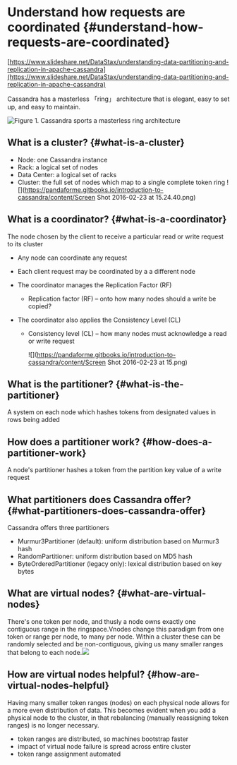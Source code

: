 # Understand how requests are coordinated {#understand-how-requests-are-coordinated}

[https://www.slideshare.net/DataStax/understanding-data-partitioning-and-replication-in-apache-cassandra](https://www.slideshare.net/DataStax/understanding-data-partitioning-and-replication-in-apache-cassandra)

Cassandra has a masterless 「ring」 architecture that is elegant, easy to set up, and easy to maintain.

![](https://academy.datastax.com/sites/default/files/cassandra-ring_0.png "Figure 1. Cassandra sports a masterless ring architecture")

## What is a cluster? {#what-is-a-cluster}

* Node: one Cassandra instance
* Rack: a logical set of nodes
* Data Center: a logical set of racks
* Cluster: the full set of nodes which map to a single complete token ring
  ![](https://pandaforme.gitbooks.io/introduction-to-cassandra/content/Screen Shot 2016-02-23 at 15.24.40.png)

## What is a coordinator? {#what-is-a-coordinator}

The node chosen by the client to receive a particular read or write request to its cluster

* Any node can coordinate any request
* Each client request may be coordinated by a a different node
* The coordinator manages the Replication Factor \(RF\)
  * Replication factor \(RF\) – onto how many nodes should a write be copied?
* The coordinator also applies the Consistency Level \(CL\)

  * Consistency level \(CL\) – how many nodes must acknowledge a read or write request

    ![](https://pandaforme.gitbooks.io/introduction-to-cassandra/content/Screen Shot 2016-02-23 at 15.png)

## What is the partitioner? {#what-is-the-partitioner}

A system on each node which hashes tokens from designated values in rows being added

## How does a partitioner work? {#how-does-a-partitioner-work}

A node's partitioner hashes a token from the partition key value of a write request

## What partitioners does Cassandra offer? {#what-partitioners-does-cassandra-offer}

Cassandra offers three partitioners

* Murmur3Partitioner \(default\): uniform distribution based on Murmur3 hash
* RandomPartitioner: uniform distribution based on MD5 hash
* ByteOrderedPartitioner \(legacy only\): lexical distribution based on key bytes

## What are virtual nodes? {#what-are-virtual-nodes}

There's one token per node, and thusly a node owns exactly one contiguous range in the ringspace.Vnodes change this paradigm from one token or range per node, to many per node. Within a cluster these can be randomly selected and be non-contiguous, giving us many smaller ranges that belong to each node.![](http://www.datastax.com/wp-content/uploads/2012/10/VNodes1.png)

## How are virtual nodes helpful? {#how-are-virtual-nodes-helpful}

Having many smaller token ranges \(nodes\) on each physical node allows for a more even distribution of data. This becomes evident when you add a physical node to the cluster, in that rebalancing \(manually reassigning token ranges\) is no longer necessary.

* token ranges are distributed, so machines bootstrap faster
* impact of virtual node failure is spread across entire cluster
* token range assignment automated



